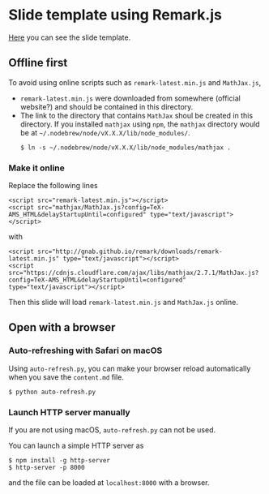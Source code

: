 # Slide template using Remark.js

[Here](http://ryokbys.web.nitech.ac.jp/contents/slides/remark_slide/index.html) you can see the slide template.

## Offline first

To avoid using online scripts such as `remark-latest.min.js` and `MathJax.js`,

- `remark-latest.min.js` were downloaded from somewhere (official website?) and should be contained in this directory.
- The link to the directory that contains `MathJax` shoul be created in this directory. If you installed `mathjax` using `npm`, the `mathjax` directory would be at `~/.nodebrew/node/vX.X.X/lib/node_modules/`.
  ```
  $ ln -s ~/.nodebrew/node/vX.X.X/lib/node_modules/mathjax .
  ```


### Make it online

Replace the following lines
```
<script src="remark-latest.min.js"></script>
<script src="mathjax/MathJax.js?config=TeX-AMS_HTML&delayStartupUntil=configured" type="text/javascript"></script>
```
with
```
<script src="http://gnab.github.io/remark/downloads/remark-latest.min.js" type="text/javascript"></script>
<script src="https://cdnjs.cloudflare.com/ajax/libs/mathjax/2.7.1/MathJax.js?config=TeX-AMS_HTML&delayStartupUntil=configured" type="text/javascript"></script>
```
Then this slide will load `remark-latest.min.js` and `MathJax.js` online.

## Open with a browser

### Auto-refreshing with Safari on macOS
Using `auto-refresh.py`, you can make your browser reload automatically when you save the `content.md` file.

```
$ python auto-refresh.py
```

### Launch HTTP server manually

If you are not using macOS, `auto-refresh.py` can not be used.

You can launch a simple HTTP server as
```
$ npm install -g http-server
$ http-server -p 8000
```
and the file can be loaded at `localhost:8000` with a browser.

